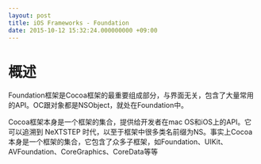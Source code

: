 ```yaml
---
layout: post
title: iOS Frameworks - Foundation
date: 2015-10-12 15:32:24.000000000 +09:00
---
```

# 概述
Foundation框架是Cocoa框架的最重要组成部分，与界面无关，包含了大量常用的API。OC跟对象都是NSObject，就处在Foundation中。

Cocoa框架本身是一个框架的集合，提供给开发者在mac OS和iOS上的API。它可以追溯到 NeXTSTEP 时代，以至于框架中很多类名前缀为NS。事实上Cocoa本身是一个框架的集合，它包含了众多子框架，如Foundation、UIKit、AVFoundation、CoreGraphics、CoreData等等

